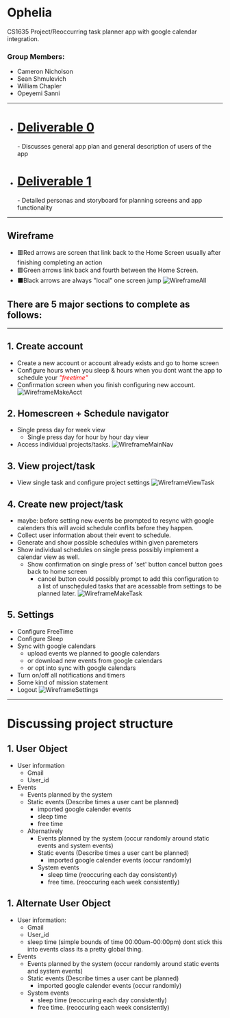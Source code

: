 # Ophelia
CS1635 Project/Reoccurring task planner app with google calendar integration.
### Group Members:
- Cameron Nicholson
- Sean Shmulevich
- William Chapler
- Opeyemi Sanni


___
- <h1><a href="https://docs.google.com/document/d/1RFyngT-M6zcHdIN8o71TNi3WqWU-kVsYHzmeFXxLN3Y/edit">Deliverable 0</a></h1>
  - Discusses general app plan and general description of users of the app
- <h1><a href="https://docs.google.com/presentation/d/1nmNfW_MpaunoF-vFupPI1xJbjUCSXYqzJROpoPPIT4M/edit#slide=id.p">Deliverable 1</a></h1>
  - Detailed personas and storyboard for planning screens and app functionality
___
## Wireframe
- 🟥Red arrows are screen that link back to the Home Screen usually after finishing completing an action
- 🟩Green arrows link back and fourth between the Home Screen.
- ⬛️Black arrows are always "local" one screen jump
![WireframeAll](https://github.com/Sean-Shmulevich/Ophelia/blob/main/.images/WireframeAll.png)

## There are 5 major sections to complete as follows:
___
## 1.  Create account
- Create a new account or account already exists and go to home screen
- Configure hours when you sleep &amp; hours when you dont want the app to schedule your <span style="color:red">*"freetime"*</span>
- Confirmation screen when you finish configuring new account.
![WireframeMakeAcct](https://github.com/Sean-Shmulevich/Ophelia/blob/main/.images/WireframeMakeAcct.png)

## 2.  Homescreen + Schedule navigator
- Single press day for week view
  - Single press day for hour by hour day view
- Access individual projects/tasks.
![WireframeMainNav](https://github.com/Sean-Shmulevich/Ophelia/blob/main/.images/WireframeMainNav.png)

## 3. View project/task
- View single task and configure project settings
![WireframeViewTask](https://github.com/Sean-Shmulevich/Ophelia/blob/main/.images/WireframeViewTask.png)

## 4. Create new project/task
- maybe: before setting new events be prompted to resync with google calenders this will avoid schedule conflits before they happen.
- Collect user information about their event to schedule. 
- Generate and show possible schedules within given paremeters
- Show individual schedules on single press possibly implement a calendar view as well.
  - Show confirmation on single press of 'set' button cancel button goes back to home screen
    - cancel button could possibly prompt to add this configuration to a list of unscheduled tasks that are acessable from settings to be planned later.
![WireframeMakeTask](https://github.com/Sean-Shmulevich/Ophelia/blob/main/.images/WireframeMakeTask.png)

## 5. Settings
- Configure FreeTime
- Configure Sleep
- Sync with google calendars 
  - upload events we planned to google calendars
  - or download new events from google calendars
  - or opt into sync with google calendars
- Turn on/off all notifications and timers
- Some kind of mission statement
- Logout
![WireframeSettings](https://github.com/Sean-Shmulevich/Ophelia/blob/main/.images/WireframeSettings.png)
___
# Discussing project structure
## 1. User Object
- User information
  - Gmail
  - User_id
- Events
  - Events planned by the system
  - Static events (Describe times a user cant be planned)
    - imported google calender events
    - sleep time
    - free time
  - Alternatively
    - Events planned by the system (occur randomly around static events and system events)
    - Static events (Describe times a user cant be planned)
      - imported google calender events (occur randomly)
    - System events
      - sleep time (reoccuring each day consistently)
      - free time. (reoccuring each week consistently)
## 1. Alternate User Object
- User information:
  - Gmail
  - User_id
  - sleep time (simple bounds of time 00:00am-00:00pm) dont stick this into events class its a pretty global thing.
- Events
    - Events planned by the system (occur randomly around static events and system events)
    - Static events (Describe times a user cant be planned)
      - imported google calender events (occur randomly)
    - System events
      - sleep time (reoccuring each day consistently)
      - free time. (reoccuring each week consistently)